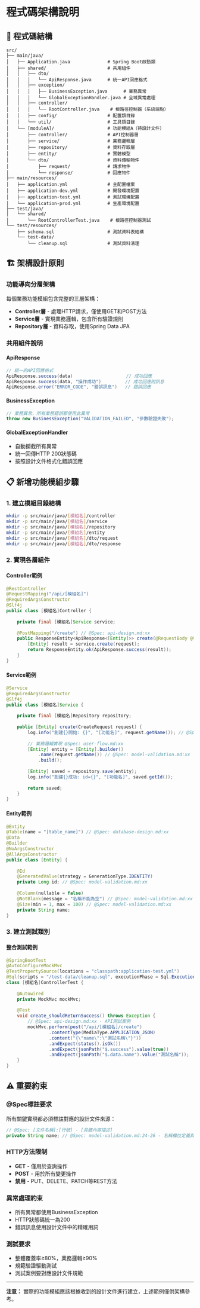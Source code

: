 # 程式碼架構說明

## 📁 程式碼結構

```
src/
├── main/java/
│   ├── Application.java              # Spring Boot啟動類
│   ├── shared/                       # 共用組件
│   │   ├── dto/
│   │   │   └── ApiResponse.java      # 統一API回應格式
│   │   ├── exception/
│   │   │   ├── BusinessException.java      # 業務異常
│   │   │   └── GlobalExceptionHandler.java # 全域異常處理
│   │   ├── controller/
│   │   │   └── RootController.java    # 根路徑控制器（系統端點）
│   │   ├── config/                   # 配置類目錄
│   │   └── util/                     # 工具類目錄
│   └── [moduleA]/                    # 功能模組A（待設計文件）
│       ├── controller/               # API控制器層
│       ├── service/                  # 業務邏輯層  
│       ├── repository/               # 資料存取層
│       ├── entity/                   # 實體模型
│       └── dto/                      # 資料傳輸物件
│           ├── request/              # 請求物件
│           └── response/             # 回應物件
├── main/resources/
│   ├── application.yml               # 主配置檔案
│   ├── application-dev.yml           # 開發環境配置
│   ├── application-test.yml          # 測試環境配置
│   └── application-prod.yml          # 生產環境配置
├── test/java/
│   └── shared/
│       └── RootControllerTest.java    # 根路徑控制器測試
└── test/resources/
    ├── schema.sql                    # 測試資料表結構
    └── test-data/
        └── cleanup.sql               # 測試資料清理
```

## 🏗 架構設計原則

### 功能導向分層架構
每個業務功能模組包含完整的三層架構：
- **Controller層** - 處理HTTP請求，僅使用GET和POST方法
- **Service層** - 實現業務邏輯，包含所有驗證規則
- **Repository層** - 資料存取，使用Spring Data JPA

### 共用組件說明

#### ApiResponse<T>
```java
// 統一的API回應格式
ApiResponse.success(data)                    // 成功回應
ApiResponse.success(data, "操作成功")         // 成功回應附訊息
ApiResponse.error("ERROR_CODE", "錯誤訊息")   // 錯誤回應
```

#### BusinessException
```java
// 業務異常，所有業務錯誤都使用此異常
throw new BusinessException("VALIDATION_FAILED", "參數驗證失敗");
```

#### GlobalExceptionHandler
- 自動攔截所有異常
- 統一回傳HTTP 200狀態碼
- 按照設計文件格式化錯誤回應

## 📋 新增功能模組步驟

### 1. 建立模組目錄結構
```bash
mkdir -p src/main/java/[模組名]/controller
mkdir -p src/main/java/[模組名]/service  
mkdir -p src/main/java/[模組名]/repository
mkdir -p src/main/java/[模組名]/entity
mkdir -p src/main/java/[模組名]/dto/request
mkdir -p src/main/java/[模組名]/dto/response
```

### 2. 實現各層組件

#### Controller範例
```java
@RestController
@RequestMapping("/api/[模組名]")
@RequiredArgsConstructor
@Slf4j
public class [模組名]Controller {
    
    private final [模組名]Service service;
    
    @PostMapping("/create") // @Spec: api-design.md:xx
    public ResponseEntity<ApiResponse<[Entity]>> create(@RequestBody @Valid CreateRequest request) {
        [Entity] result = service.create(request);
        return ResponseEntity.ok(ApiResponse.success(result));
    }
}
```

#### Service範例
```java
@Service
@RequiredArgsConstructor
@Slf4j
public class [模組名]Service {
    
    private final [模組名]Repository repository;
    
    public [Entity] create(CreateRequest request) {
        log.info("創建{}開始: {}", "[功能名]", request.getName()); // @Spec: user-flow.md:xx
        
        // 業務邏輯實現 @Spec: user-flow.md:xx
        [Entity] entity = [Entity].builder()
            .name(request.getName()) // @Spec: model-validation.md:xx
            .build();
            
        [Entity] saved = repository.save(entity);
        log.info("創建{}成功: id={}", "[功能名]", saved.getId());
        
        return saved;
    }
}
```

#### Entity範例
```java
@Entity
@Table(name = "[table_name]") // @Spec: database-design.md:xx
@Data
@Builder
@NoArgsConstructor
@AllArgsConstructor
public class [Entity] {
    
    @Id
    @GeneratedValue(strategy = GenerationType.IDENTITY)
    private Long id; // @Spec: model-validation.md:xx
    
    @Column(nullable = false)
    @NotBlank(message = "名稱不能為空") // @Spec: model-validation.md:xx
    @Size(min = 1, max = 100) // @Spec: model-validation.md:xx
    private String name;
}
```

### 3. 建立測試類別

#### 整合測試範例
```java
@SpringBootTest
@AutoConfigureMockMvc
@TestPropertySource(locations = "classpath:application-test.yml")
@Sql(scripts = "/test-data/cleanup.sql", executionPhase = Sql.ExecutionPhase.AFTER_TEST_METHOD)
class [模組名]ControllerTest {
    
    @Autowired
    private MockMvc mockMvc;
    
    @Test
    void create_shouldReturnSuccess() throws Exception {
        // @Spec: api-design.md:xx - API測試案例
        mockMvc.perform(post("/api/[模組名]/create")
                .contentType(MediaType.APPLICATION_JSON)
                .content("{\"name\":\"測試名稱\"}"))
                .andExpect(status().isOk())
                .andExpect(jsonPath("$.success").value(true))
                .andExpect(jsonPath("$.data.name").value("測試名稱"));
    }
}
```

## ⚠️ 重要約束

### @Spec標註要求
所有關鍵實現都必須標註對應的設計文件來源：
```java
// @Spec: [文件名稱]:[行號] - [具體內容描述]
private String name; // @Spec: model-validation.md:24-26 - 名稱欄位定義與驗證規則
```

### HTTP方法限制
- **GET** - 僅用於查詢操作
- **POST** - 用於所有變更操作
- **禁用** - PUT、DELETE、PATCH等REST方法

### 異常處理約束
- 所有異常都使用BusinessException
- HTTP狀態碼統一為200
- 錯誤訊息使用設計文件中的精確用詞

### 測試要求
- 整體覆蓋率≥80%，業務邏輯≥90%
- 規範驗證驅動測試
- 測試案例要對應設計文件規範

---

**注意：** 實際的功能模組應該根據收到的設計文件進行建立，上述範例僅供架構參考。